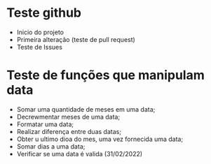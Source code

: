 # Teste github
- Inicio do projeto
- Primeira alteração (teste de pull request)
- Teste de Issues

# Teste de funções que manipulam data
- Somar uma quantidade de meses em uma data;
- Decrewmentar meses de uma data;
- Formatar uma data;
- Realizar diferença entre duas datas;
- Obter u ultimo dioa do mes, uma vez fornecida uma data;
- Somar dias a uma data;
- Verificar se uma data é valida (31/02/2022)